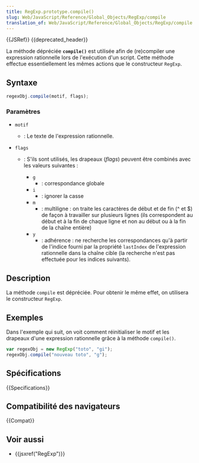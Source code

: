 ```yaml
---
title: RegExp.prototype.compile()
slug: Web/JavaScript/Reference/Global_Objects/RegExp/compile
translation_of: Web/JavaScript/Reference/Global_Objects/RegExp/compile
---
```


{{JSRef}} {{deprecated_header}}

La méthode dépréciée **`compile()`** est utilisée afin de (re)compiler une expression rationnelle lors de l'exécution d'un script. Cette méthode effectue essentiellement les mêmes actions que le constructeur `RegExp`.

## Syntaxe

```js
regexObj.compile(motif, flags);
```

### Paramètres

- `motif`
  - : Le texte de l'expression rationnelle.
- `flags`

  - : S'ils sont utilisés, les drapeaux (_flags_) peuvent être combinés avec les valeurs suivantes :

    - `g`
      - : correspondance globale
    - `i`
      - : ignorer la casse
    - `m`
      - : multiligne : on traite les caractères de début et de fin (^ et $) de façon à travailler sur plusieurs lignes (ils correspondent au début et à la fin de chaque ligne et non au début ou à la fin de la chaîne entière)
    - `y`
      - : adhérence : ne recherche les correspondances qu'à partir de l'indice fourni par la propriété `lastIndex` de l'expression rationnelle dans la chaîne cible (la recherche n'est pas effectuée pour les indices suivants).

## Description

La méthode `compile` est dépréciée. Pour obtenir le même effet, on utilisera le constructeur `RegExp`.

## Exemples

Dans l'exemple qui suit, on voit comment réinitialiser le motif et les drapeaux d'une expression rationnelle grâce à la méthode `compile()`.

```js
var regexObj = new RegExp("toto", "gi");
regexObj.compile("nouveau toto", "g");
```

## Spécifications

{{Specifications}}

## Compatibilité des navigateurs

{{Compat}}

## Voir aussi

- {{jsxref("RegExp")}}
